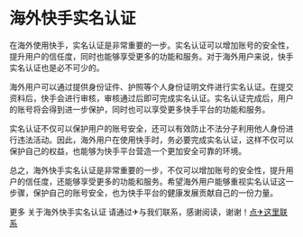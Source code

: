 # 海外快手实名认证

在海外使用快手，实名认证是非常重要的一步。实名认证可以增加账号的安全性，提升用户的信任度，同时也能够享受更多的功能和服务。对于海外用户来说，快手实名认证也是必不可少的。

海外用户可以通过提供身份证件、护照等个人身份证明文件进行实名认证。在提交资料后，快手会进行审核，审核通过后即可完成实名认证。实名认证完成后，用户的账号将会得到进一步保护，同时也可以享受更多快手平台的功能和服务。

实名认证不仅可以保护用户的账号安全，还可以有效防止不法分子利用他人身份进行违法活动。因此，海外用户在使用快手时，务必要完成实名认证，这样不仅可以保护自己的权益，也能够为快手平台营造一个更加安全可靠的环境。

总之，海外快手实名认证是非常重要的一步，不仅可以增加账号的安全性，提升用户的信任度，还能够享受更多的功能和服务。希望海外用户能够重视实名认证这一步骤，保护自己的账号安全，也为快手平台的健康发展贡献自己的一份力量。

更多 关于海外快手实名认证 请通过✈与我们联系，感谢阅读，谢谢！[点✈这里联系](https://www.k02.cc)